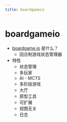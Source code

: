 ```yaml
---
title: boardgameio
---
```


# boardgameio

- [boardgame.io](https://boardgame.io/)  是什么？
  - 回合制游戏状态管理器
- 特性
  - 状态管理
  - 多玩家
  - AI - MCTS
  - 多阶段游戏
  - 大厅
  - 原型工具
  - 可扩展
  - 视图无关
  - 日志
